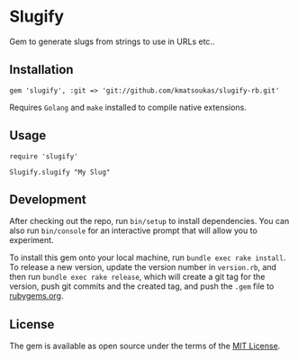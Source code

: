 # Slugify

Gem to generate slugs from strings to use in URLs etc..

## Installation

```
gem 'slugify', :git => 'git://github.com/kmatsoukas/slugify-rb.git'
```

Requires `Golang` and `make` installed to compile native extensions.

## Usage

```
require 'slugify'

Slugify.slugify "My Slug"
```

## Development

After checking out the repo, run `bin/setup` to install dependencies. You can also run `bin/console` for an interactive prompt that will allow you to experiment.

To install this gem onto your local machine, run `bundle exec rake install`. To release a new version, update the version number in `version.rb`, and then run `bundle exec rake release`, which will create a git tag for the version, push git commits and the created tag, and push the `.gem` file to [rubygems.org](https://rubygems.org).

## License

The gem is available as open source under the terms of the [MIT License](https://opensource.org/licenses/MIT).
